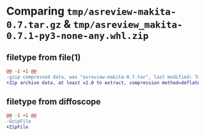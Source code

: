 # Comparing `tmp/asreview-makita-0.7.tar.gz` & `tmp/asreview_makita-0.7.1-py3-none-any.whl.zip`

## filetype from file(1)

```diff
@@ -1 +1 @@
-gzip compressed data, was "asreview-makita-0.7.tar", last modified: Tue Jun 13 07:15:03 2023, max compression
+Zip archive data, at least v2.0 to extract, compression method=deflate
```

## filetype from diffoscope

```diff
@@ -1 +1 @@
-GzipFile
+ZipFile
```


